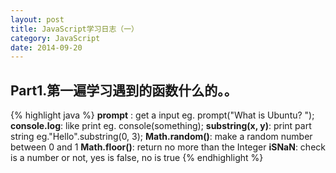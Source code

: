 ```yaml
---
layout: post
title: JavaScript学习日志（一）
category: JavaScript
date: 2014-09-20
---
```


## Part1.第一遍学习遇到的函数什么的。。
{% highlight java %}
**prompt** : get a input    eg. prompt("What is Ubuntu? ");
**console.log**: like print     eg. console(something);
**substring(x, y)**: print part string    eg."Hello".substring(0, 3); 
**Math.random()**: make a random number between 0 and 1
**Math.floor()**: return no more than the Integer 
**iSNaN**: check is a number or not,  yes is false, no is true
{% endhighlight %}
